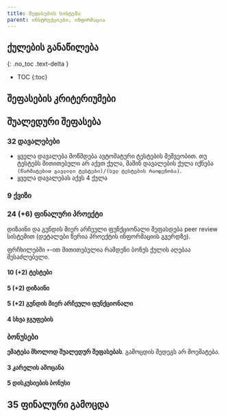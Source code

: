 ```yaml
---
title: შეფასების სისტემა
parent: ინსტრუქციები, ინფორმაცია
---
```



## ქულების განაწილება
{: .no_toc .text-delta }

- TOC
{:toc}



## შეფასების კრიტერიუმები

## შუალედური შეფასება
### 32 დავალებები
- ყველა დავალება მოწმდება ავტომატური ტესტების მეშვეობით. თუ ტესტებს მითითებული არ აქვთ ქულა, მაშინ დავალების ქულა იქნება `(წარმატებით გავლილი ტესტები)/(სულ ტესტების რაოდენობა)`.
- ყველა დავალებას აქვს 4 ქულა

### 9 ქვიზი


### 24 (+6) ფინალური პროექტი
დიზაინი და გუნდის მიერ არჩეული ფუნქციონალი შეფასდება peer review სისტემით (დეტალები წერია პროექტის ინფორმაციის გვერდზე).

ფრჩხილებში `+`-ით მითითებულია რამდენი ბონუს ქულის აღებაა შესაძლებელი.
#### 10 (+2) ტესტები
#### 5 (+2) დიზაინი 
#### 5 (+2) გუნდის მიერ არჩეული ფუნქციონალი 
#### 4 სხვა ჯგუფების 

### ბონუსები
**ემატება მხოლოდ შუალედურ შეფასებას**. გამოცდის შედეგს არ მოემატება. 
#### 3 კარელის ამოცანა
#### 5 დისკუსიების ბონუსი

## 35 ფინალური გამოცდა


